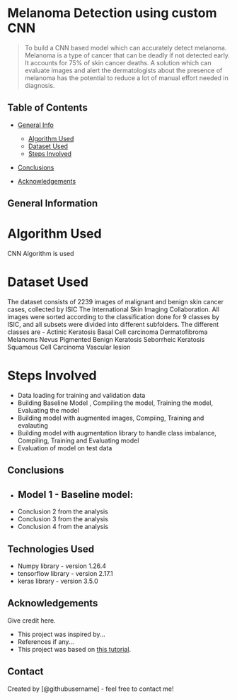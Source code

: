 # Melanoma Detection using custom CNN
> To build a CNN based model which can accurately detect melanoma. Melanoma is a type of cancer that can be deadly if not detected early. It accounts for 75% of skin cancer deaths. A solution which can evaluate images and alert the dermatologists about the presence of melanoma has the potential to reduce a lot of manual effort needed in diagnosis.


## Table of Contents
* [General Info](#general-information)
  * [Algorithm Used](#Algorihm-used)
  * [Dataset Used](#Dataset-used)
  * [Steps Involved](#Steps-involved )

* [Conclusions](#conclusions)
* [Acknowledgements](#acknowledgements)



## General Information
# Algorithm Used
  CNN Algorithm is used
 # Dataset Used
  The dataset consists of 2239 images of malignant and benign skin cancer cases, collected by ISIC The International Skin Imaging Collaboration. All images were sorted according to the classification done for 9 classes by ISIC, and all subsets were divided into different subfolders.
The different classes are -
  Actinic Keratosis
  Basal Cell carcinoma
  Dermatofibroma
  Melanoms
  Nevus
  Pigmented Benign Keratosis
  Seborrheic Keratosis
  Squamous Cell Carcinoma
  Vascular lesion
 # Steps Involved     
   - Data loading for training and validation data
   - Building Baseline Model , Compiling the model, Training the model, Evaluating the model
   - Building model with augmented images, Compiing, Training and evalauting
   - Building model with augmentation library to handle class imbalance, Compiling, Training and Evaluating model
   - Evaluation of model on test data 

<!-- You don't have to answer all the questions - just the ones relevant to your project. -->

## Conclusions
- Model 1 - Baseline model:
  -    
- Conclusion 2 from the analysis
- Conclusion 3 from the analysis
- Conclusion 4 from the analysis

<!-- You don't have to answer all the questions - just the ones relevant to your project. -->


## Technologies Used
- Numpy library - version 1.26.4
- tensorflow library - version 2.17.1
- keras library - version 3.5.0

<!-- As the libraries versions keep on changing, it is recommended to mention the version of library used in this project -->

## Acknowledgements
Give credit here.
- This project was inspired by...
- References if any...
- This project was based on [this tutorial](https://www.example.com).


## Contact
Created by [@githubusername] - feel free to contact me!


<!-- Optional -->
<!-- ## License -->
<!-- This project is open source and available under the [... License](). -->

<!-- You don't have to include all sections - just the one's relevant to your project -->
